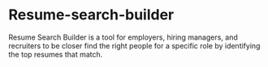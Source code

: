 # Resume-search-builder
Resume Search Builder is a tool for employers, hiring managers, and recruiters to be closer find the right people for a specific role by identifying the top resumes that match.

